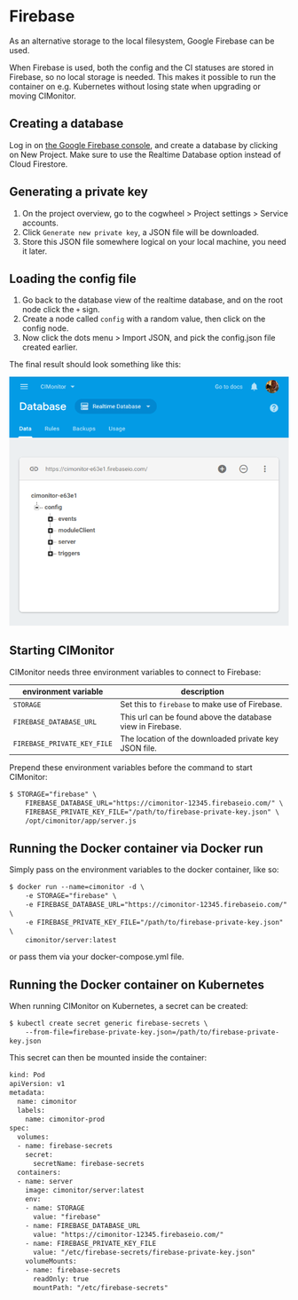 # Firebase

As an alternative storage to the local filesystem, Google Firebase can be used.

When Firebase is used, both the config and the CI statuses are stored in Firebase, so no local storage is needed.
This makes it possible to run the container on e.g. Kubernetes without losing state when upgrading or moving CIMonitor.

## Creating a database

Log in on [the Google Firebase console](https://console.firebase.google.com), and create a database by
clicking on New Project. Make sure to use the Realtime Database option instead of Cloud Firestore.

## Generating a private key

1. On the project overview, go to the cogwheel > Project settings > Service accounts.
1. Click `Generate new private key`, a JSON file will be downloaded.
1. Store this JSON file somewhere logical on your local machine, you need it later.

## Loading the config file

1. Go back to the database view of the realtime database, and on the root node click the `+` sign.
1. Create a node called `config` with a random value, then click on the config node.
1. Now click the dots menu > Import JSON, and pick the config.json file created earlier.

The final result should look something like this:

![imported firebase config](../img/firebase-config.png)

## Starting CIMonitor

CIMonitor needs three environment variables to connect to Firebase:

| environment variable        | description                                                |
| --------------------------- | -----------------------------------------------------------|
| `STORAGE`                   | Set this to `firebase` to make use of Firebase.            |
| `FIREBASE_DATABASE_URL`     | This url can be found above the database view in Firebase. |
| `FIREBASE_PRIVATE_KEY_FILE` | The location of the downloaded private key JSON file.      |

Prepend these environment variables before the command to start CIMonitor:

```
$ STORAGE="firebase" \
    FIREBASE_DATABASE_URL="https://cimonitor-12345.firebaseio.com/" \
    FIREBASE_PRIVATE_KEY_FILE="/path/to/firebase-private-key.json" \
    /opt/cimonitor/app/server.js
```

## Running the Docker container via Docker run

Simply pass on the environment variables to the docker container, like so:

```
$ docker run --name=cimonitor -d \
    -e STORAGE="firebase" \
    -e FIREBASE_DATABASE_URL="https://cimonitor-12345.firebaseio.com/" \
    -e FIREBASE_PRIVATE_KEY_FILE="/path/to/firebase-private-key.json" \
    cimonitor/server:latest
```

or pass them via your docker-compose.yml file.

## Running the Docker container on Kubernetes

When running CIMonitor on Kubernetes, a secret can be created:

```
$ kubectl create secret generic firebase-secrets \
    --from-file=firebase-private-key.json=/path/to/firebase-private-key.json
```

This secret can then be mounted inside the container:
```
kind: Pod
apiVersion: v1
metadata:
  name: cimonitor
  labels:
    name: cimonitor-prod
spec:
  volumes:
  - name: firebase-secrets
    secret:
      secretName: firebase-secrets
  containers:
  - name: server
    image: cimonitor/server:latest
    env:
    - name: STORAGE
      value: "firebase"
    - name: FIREBASE_DATABASE_URL
      value: "https://cimonitor-12345.firebaseio.com/"
    - name: FIREBASE_PRIVATE_KEY_FILE
      value: "/etc/firebase-secrets/firebase-private-key.json"
    volumeMounts:
    - name: firebase-secrets
      readOnly: true
      mountPath: "/etc/firebase-secrets"
```
